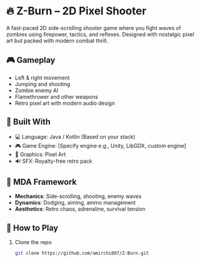 # 🔥 Z-Burn – 2D Pixel Shooter

A fast-paced 2D side-scrolling shooter game where you fight waves of zombies using firepower, tactics, and reflexes. Designed with nostalgic pixel art but packed with modern combat thrill.

## 🎮 Gameplay
- Left & right movement
- Jumping and shooting
- Zombie enemy AI
- Flamethrower and other weapons
- Retro pixel art with modern audio design

## 🧱 Built With
- 💻 Language: Java / Kotlin (Based on your stack)
- 🎮 Game Engine: [Specify engine e.g., Unity, LibGDX, custom engine]
- 🎨 Graphics: Pixel Art
- 🔊 SFX: Royalty-free retro pack

## 🧩 MDA Framework
- **Mechanics**: Side-scrolling, shooting, enemy waves
- **Dynamics**: Dodging, aiming, ammo management
- **Aesthetics**: Retro chaos, adrenaline, survival tension

## 🚀 How to Play
1. Clone the repo  
   ```bash
   git clone https://github.com/amirchi007/Z-Burn.git
